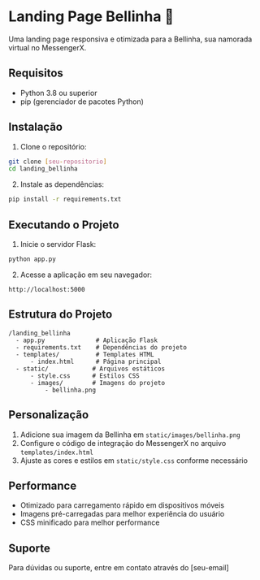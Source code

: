 # Landing Page Bellinha 🌸

Uma landing page responsiva e otimizada para a Bellinha, sua namorada virtual no MessengerX.

## Requisitos

- Python 3.8 ou superior
- pip (gerenciador de pacotes Python)

## Instalação

1. Clone o repositório:
```bash
git clone [seu-repositorio]
cd landing_bellinha
```

2. Instale as dependências:
```bash
pip install -r requirements.txt
```

## Executando o Projeto

1. Inicie o servidor Flask:
```bash
python app.py
```

2. Acesse a aplicação em seu navegador:
```
http://localhost:5000
```

## Estrutura do Projeto

```
/landing_bellinha
  - app.py              # Aplicação Flask
  - requirements.txt    # Dependências do projeto
  - templates/          # Templates HTML
      - index.html      # Página principal
  - static/            # Arquivos estáticos
      - style.css      # Estilos CSS
      - images/        # Imagens do projeto
          - bellinha.png
```

## Personalização

1. Adicione sua imagem da Bellinha em `static/images/bellinha.png`
2. Configure o código de integração do MessengerX no arquivo `templates/index.html`
3. Ajuste as cores e estilos em `static/style.css` conforme necessário

## Performance

- Otimizado para carregamento rápido em dispositivos móveis
- Imagens pré-carregadas para melhor experiência do usuário
- CSS minificado para melhor performance

## Suporte

Para dúvidas ou suporte, entre em contato através do [seu-email]